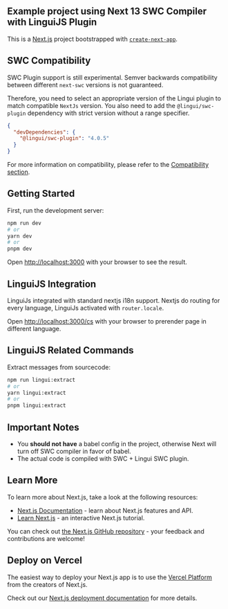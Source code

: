 ## Example project using Next 13 SWC Compiler with LinguiJS Plugin

This is a [Next.js](https://nextjs.org/) project bootstrapped with [`create-next-app`](https://github.com/vercel/next.js/tree/canary/packages/create-next-app).

## SWC Compatibility
SWC Plugin support is still experimental. Semver backwards compatibility between different `next-swc` versions is not guaranteed.

Therefore, you need to select an appropriate version of the Lingui plugin to match compatible `NextJs` version.
You also need to add the `@lingui/swc-plugin` dependency with strict version without a range specifier.

```json
{
  "devDependencies": {
    "@lingui/swc-plugin": "4.0.5"
  }
}
```

For more information on compatibility, please refer to the [Compatibility section](https://github.com/lingui/swc-plugin#compatibility).

## Getting Started

First, run the development server:

```bash
npm run dev
# or
yarn dev
# or
pnpm dev
```

Open [http://localhost:3000](http://localhost:3000) with your browser to see the result.

## LinguiJS Integration
LinguiJs integrated with standard nextjs i18n support. Nextjs do routing for every language,
LinguiJs activated with `router.locale`.

Open [http://localhost:3000/cs](http://localhost:3000/cs) with your browser to prerender page in different language.

## LinguiJS Related Commands

Extract messages from sourcecode:
```bash
npm run lingui:extract
# or
yarn lingui:extract
# or
pnpm lingui:extract
```

## Important Notes
- You **should not have** a babel config in the project, otherwise Next will turn off SWC compiler in favor of babel.
- The actual code is compiled with SWC + Lingui SWC plugin.

## Learn More

To learn more about Next.js, take a look at the following resources:

- [Next.js Documentation](https://nextjs.org/docs) - learn about Next.js features and API.
- [Learn Next.js](https://nextjs.org/learn) - an interactive Next.js tutorial.

You can check out [the Next.js GitHub repository](https://github.com/vercel/next.js/) - your feedback and contributions are welcome!

## Deploy on Vercel

The easiest way to deploy your Next.js app is to use the [Vercel Platform](https://vercel.com/new?utm_medium=default-template&filter=next.js&utm_source=create-next-app&utm_campaign=create-next-app-readme) from the creators of Next.js.

Check out our [Next.js deployment documentation](https://nextjs.org/docs/deployment) for more details.
